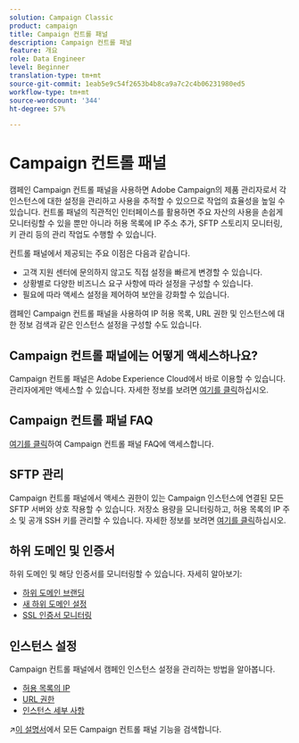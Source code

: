 ```yaml
---
solution: Campaign Classic
product: campaign
title: Campaign 컨트롤 패널
description: Campaign 컨트롤 패널
feature: 개요
role: Data Engineer
level: Beginner
translation-type: tm+mt
source-git-commit: 1eab5e9c54f2653b4b8ca9a7c2c4b06231980ed5
workflow-type: tm+mt
source-wordcount: '344'
ht-degree: 57%

---
```


# Campaign 컨트롤 패널

캠페인 Campaign 컨트롤 패널을 사용하면 Adobe Campaign의 제품 관리자로서 각 인스턴스에 대한 설정을 관리하고 사용을 추적할 수 있으므로 작업의 효율성을 높일 수 있습니다. 컨트롤 패널의 직관적인 인터페이스를 활용하면 주요 자산의 사용을 손쉽게 모니터링할 수 있을 뿐만 아니라 허용 목록에 IP 주소 추가, SFTP 스토리지 모니터링, 키 관리 등의 관리 작업도 수행할 수 있습니다.

컨트롤 패널에서 제공되는 주요 이점은 다음과 같습니다.

* 고객 지원 센터에 문의하지 않고도 직접 설정을 빠르게 변경할 수 있습니다.
* 상황별로 다양한 비즈니스 요구 사항에 따라 설정을 구성할 수 있습니다.
* 필요에 따라 액세스 설정을 제어하여 보안을 강화할 수 있습니다.

캠페인 Campaign 컨트롤 패널을 사용하여 IP 허용 목록, URL 권한 및 인스턴스에 대한 정보 검색과 같은 인스턴스 설정을 구성할 수도 있습니다.

## Campaign 컨트롤 패널에는 어떻게 액세스하나요?

Campaign 컨트롤 패널은 Adobe Experience Cloud에서 바로 이용할 수 있습니다. 관리자에게만 액세스할 수 있습니다. 자세한 정보를 보려면 [여기를 클릭](https://docs.adobe.com/content/hecontrol-panel/using/discover-control-panel/accessing-control-panel.html)하십시오.

## Campaign 컨트롤 패널 FAQ

[여기를 클릭](https://docs.adobe.com/content/hecontrol-panel/using/faq.html)하여 Campaign 컨트롤 패널 FAQ에 액세스합니다.

## SFTP 관리

Campaign 컨트롤 패널에서 액세스 권한이 있는 Campaign 인스턴스에 연결된 모든 SFTP 서버와 상호 작용할 수 있습니다. 저장소 용량을 모니터링하고, 허용 목록의 IP 주소 및 공개 SSH 키를 관리할 수 있습니다. 자세한 정보를 보려면 [여기를 클릭](https://docs.adobe.com/content/hecontrol-panel/using/sftp-management/about-sftp-management.html)하십시오.

## 하위 도메인 및 인증서

하위 도메인 및 해당 인증서를 모니터링할 수 있습니다. 자세히 알아보기:
* [하위 도메인 브랜딩](https://docs.adobe.com/content/hecontrol-panel/using/subdomains-and-certificates/subdomains-branding.html)
* [새 하위 도메인 설정](https://docs.adobe.com/content/hecontrol-panel/using/subdomains-and-certificates/setting-up-new-subdomain.html)
* [SSL 인증서 모니터링](https://docs.adobe.com/content/hecontrol-panel/using/subdomains-and-certificates/renewing-subdomain-certificate.html)

## 인스턴스 설정

Campaign 컨트롤 패널에서 캠페인 인스턴스 설정을 관리하는 방법을 알아봅니다.
* [허용 목록의 IP](https://docs.adobe.com/content/hecontrol-panel/using/instances-settings/ip-whitelisting-instance-access.html)
* [URL 권한](https://docs.adobe.com/content/hecontrol-panel/using/instances-settings/url-permissions.html)
* [인스턴스 세부 사항](https://docs.adobe.com/content/hecontrol-panel/using/instances-settings/instance-details.html)

:arrow_upper_right:[이 설명서](https://experienceleague.adobe.com/docs/control-panel/using/control-panel-home.html?lang=ko)에서 모든 Campaign 컨트롤 패널 기능을 검색합니다.
